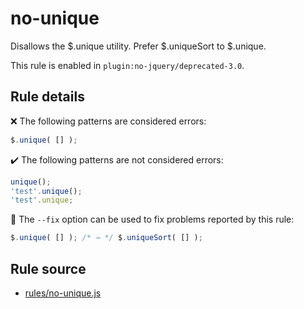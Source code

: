 # no-unique

Disallows the $.unique utility. Prefer $.uniqueSort to $.unique.

This rule is enabled in `plugin:no-jquery/deprecated-3.0`.

## Rule details

❌ The following patterns are considered errors:
```js
$.unique( [] );
```

✔️ The following patterns are not considered errors:
```js
unique();
'test'.unique();
'test'.unique;
```

🔧 The `--fix` option can be used to fix problems reported by this rule:
```js
$.unique( [] ); /* → */ $.uniqueSort( [] );
```
## Rule source

* [rules/no-unique.js](../rules/no-unique.js)
